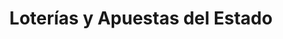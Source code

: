 ---
title: "Loterías y Apuestas del Estado"
url: /madrid/loterias-y-apuestas-del-estado-glorieta-de-ruiz-jimenez/
shop: lotería
---